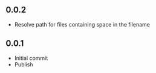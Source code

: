 ## 0.0.2

- Resolve path for files containing space in the filename

## 0.0.1

- Initial commit
- Publish
